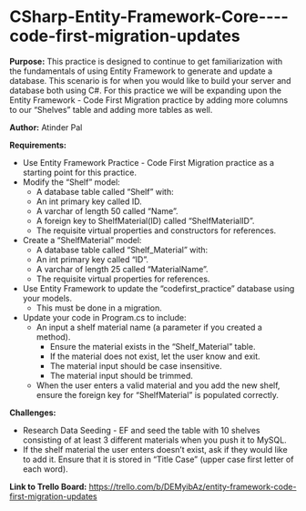 # CSharp-Entity-Framework-Core----code-first-migration-updates

**Purpose:** This practice is designed to continue to get familiarization with the fundamentals of using Entity Framework to generate and update a database. 
This scenario is for when you would like to build your server and database both using C#. 
For this practice we will be expanding upon the Entity Framework - Code First Migration practice by adding more columns to our “Shelves” table and adding more tables as well.

**Author:** Atinder Pal

**Requirements:**
* Use Entity Framework Practice - Code First Migration practice as a starting point for this practice.
* Modify the “Shelf” model:
  * A database table called “Shelf” with:
  * An int primary key called ID.
  * A varchar of length 50 called “Name”.
  * A foreign key to ShelfMaterial(ID) called “ShelfMaterialID”.
  * The requisite virtual properties and constructors for references.
* Create a “ShelfMaterial” model:
  * A database table called “Shelf_Material” with:
  * An int primary key called “ID”.
  * A varchar of length 25 called “MaterialName”.
  * The requisite virtual properties for references.
* Use Entity Framework to update the “codefirst_practice” database using your models.
  * This must be done in a migration. 
* Update your code in Program.cs to include:
  * An input a shelf material name (a parameter if you created a method).
    * Ensure the material exists in the “Shelf_Material” table.
    * If the material does not exist, let the user know and exit.
    * The material input should be case insensitive.
    * The material input should be trimmed.
  * When the user enters a valid material and you add the new shelf, ensure the foreign key for “ShelfMaterial” is populated correctly.

**Challenges:**
* Research  Data Seeding - EF and seed the table with 10 shelves consisting of at least 3 different materials when you push it to MySQL.
* If the shelf material the user enters doesn’t exist, ask if they would like to add it. Ensure that it is stored in “Title Case” (upper case first letter of each word).


**Link to Trello Board:** https://trello.com/b/DEMyibAz/entity-framework-code-first-migration-updates
